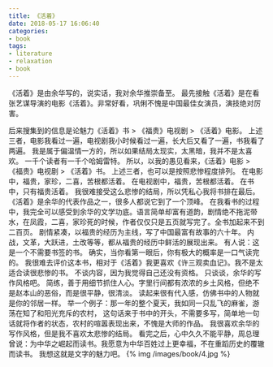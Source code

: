 ```yaml
---
title: 《活着》
date: 2018-05-17 16:06:40
categories:
- book
tags:
- literature
- relaxation
- book
---
```

《活着》是由余华写的，说实话，我对余华推崇备至。
最先接触《活着》是在看张艺谋导演的电影《活着》。非常好看，巩俐不愧是中国最佳女演员，演技绝对厉害。
 <!-- more -->
后来搜集到的信息是论魅力《活着》书 > 《福贵》电视剧 > 《活着》电影。
上述三者，电影我看过一遍，电视剧我小时候看过一遍，长大后又看了一遍，书我看了两遍。
我是属于偏温情一方的，所以如果结局太现实，太黑暗，我并不是太喜欢。
一千个读者有一千个哈姆雷特。
所以，以我的愚见看来，《活着》电影 > 《福贵》电视剧 > 《活着》书。
上述三者，也可以是按照悲惨程度排列。
在电影中，福贵，家珍，二喜，苦根都活着。
在电视剧中，福贵，苦根都活着。
在书中，只有福贵活着。
我很难接受这么悲惨的结局，所以凭私心我将书排在最后。
《活着》是余华的代表作品之一，很多人都说它到了一个顶峰。
在我看书的过程中，我完全可以感受到余华的文学功底。语言简单却富有道韵，剧情绝不拖泥带水，在凤霞，二喜，家珍死的时候，作者仅仅只是五页就写完了。全书加起来不到二百页。
剧情紧凑，以福贵的经历为主线，写了中国最富有故事的六十年。
内战，文革，大跃进，土改等等，都从福贵的经历中鲜活的展现出来。
有人说：这是一个不需要书签的书。
确实，当你看第一眼后，你有极大的概率是一口气读完的。
我很难去评价这本书，相对于《活着》我更喜欢《许三观卖血记》。我不是太适合读很悲惨的书。
不谈内容，因为我觉得自己还没有资格。
只谈谈，余华的写作风格吧。
简练，善于用细节抓住人心。字里行间都有浓浓的乡土风格，但绝不是赵本山的恶俗，而是很平静，很清淡。
读起来很有代入感，仿佛书中的人物就是你的邻居一样。
举一个例子：那一年的整个夏天，我如同一只乱飞的麻雀，游荡在知了和阳光充斥的农村，
这句话来于书中的开头，不需要多写，简单地一句话就将作者的状态，农村的喧嚣表现出来，不愧是大师的作品。
我很喜欢余华的写作风格，但是我不喜欢太悲惨的结局。
看完之后，心中久久不能平静，周总理曾说：为中华之崛起而读书。我愿意为中华百姓过上更幸福，不在重蹈历史的覆辙而读书。
我想这就是文字的魅力吧。
{% img /images/book/4.jpg %}
